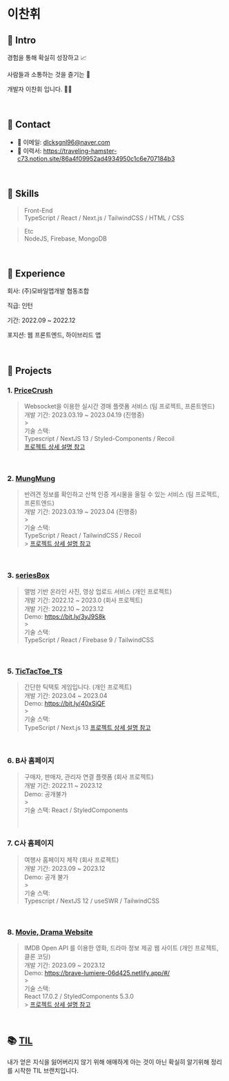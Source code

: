 # 이찬휘

## 📌 Intro

경험을 통해 확실히 성장하고 📈

사람들과 소통하는 것을 즐기는 🤲

개발자 이찬휘 입니다. 🧑‍💻

</br>

## 📌 Contact

- 📧 이메일: dlcksgnl96@naver.com
- 📜 이력서: https://traveling-hamster-c73.notion.site/86a4f09952ad4934950c1c6e707184b3

</br>

## 📌 Skills

> Front-End </br>
> TypeScript / React / Next.js / TailwindCSS / HTML / CSS </br>

> Etc </br>
> NodeJS, Firebase, MongoDB

</br>

## 📌 Experience

회사: (주)모바일앱개발 협동조합

직급: 인턴

기간: 2022.09 ~ 2022.12

포지션: 웹 프론트엔드, 하이브리드 앱

</br>

## 📌 Projects

### 1. [PriceCrush](https://github.com/PriceCrush/PriceCrush---Client)

> Websocket을 이용한 실시간 경매 플랫폼 서비스 (팀 프로젝트, 프론트엔드) </br>
> 개발 기간: 2023.03.19 ~ 2023.04.19 (진행중) </br> > </br>
> 기술 스택: </br>
> Typescript / NextJS 13 / Styled-Components / Recoil  
> [프로젝트 상세 설명 참고](https://github.com/PriceCrush/PriceCrush---Client)

</br>

### 2. [MungMung](https://github.com/MungMungSideProject/mung_front)

> 반려견 정보를 확인하고 산책 인증 게시물을 올릴 수 있는 서비스 (팀 프로젝트, 프론트엔드) </br>
> 개발 기간: 2023.03.19 ~ 2023.04 (진행중) </br> > </br>
> 기술 스택: </br>
> TypeScript / React / TailwindCSS / Recoil </br> > [프로젝트 상세 설명 참고](https://github.com/MungMungSideProject/mung_front)

</br>

### 3. [seriesBox](https://github.com/Strongorange/SeriesBox)

> 앨범 기반 온라인 사진, 영상 업로드 서비스 (개인 프로젝트) </br>
> 개발 기간: 2022.12 ~ 2023.0 (회사 프로젝트) </br>
> 개발 기간: 2022.10 ~ 2023.12 </br>
> Demo: https://bit.ly/3yJ9S8k </br> > </br>
> 기술 스택: </br>
> TypeScript / React / Firebase 9 / TailwindCSS

</br>

### 5. [TicTacToe_TS](http://github.com/Strongorange?tab=repositories)

> 간단한 틱택토 게임입니다. (개인 프로젝트) </br>
> 개발 기간: 2023.04 ~ 2023.04 </br>
> Demo: https://bit.ly/40xSiQF </br> > </br>
> 기술 스택: </br>
> TypeScript / Next.js 13
> [프로젝트 상세 설명 참고](https://github.com/Strongorange/TicTacToe-TS)

</br>

### 6. B사 홈페이지

> 구매자, 판매자, 관리자 연결 플랫폼 (회사 프로젝트) </br>
> 개발 기간: 2022.11 ~ 2023.12 </br>
> Demo: 공개불가 </br> > </br>
> 기술 스택:
> React / StyledComponents
>
> </br>

### 7. C사 홈페이지

> 여행사 홈페이지 제작 (회사 프로젝트) </br>
> 개발 기간: 2023.09 ~ 2023.12 </br>
> Demo: 공개 불가 </br> > </br>
> 기술 스택: </br>
> Typescript / NextJS 12 / useSWR / TailwindCSS

</br>
 
### 8. [Movie, Drama Website](https://github.com/Strongorange/popcorn)

> IMDB Open API 를 이용한 영화, 드라마 정보 제공 웹 사이트 (개인 프로젝트, 클론 코딩)</br>
> 개발 기간: 2023.09 ~ 2023.12 </br>
> Demo: https://brave-lumiere-06d425.netlify.app/#/ </br> > </br>
> 기술 스택: </br>
> React 17.0.2 / StyledComponents 5.3.0 </br> > [프로젝트 상세 설명 참고](https://github.com/Strongorange/popcorn)

</br>

## 📚 [TIL](https://github.com/Strongorange/TIL)

내가 얻은 지식을 잃어버리지 않기 위해
애매하게 아는 것이 아닌 확실히 알기위해
정리를 시작한 TIL 브랜치입니다.
